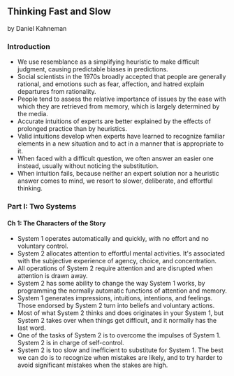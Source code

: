 ## Thinking Fast and Slow

by Daniel Kahneman

### Introduction

* We use resemblance as a simplifying heuristic to make difficult judgment, causing predictable biases in predictions.
* Social scientists in the 1970s broadly accepted that people are generally rational, and emotions such as fear, affection, and hatred explain departures from rationality.
* People tend to assess the relative importance of issues by the ease with which they are retrieved from memory, which is largely determined by the media.
* Accurate intuitions of experts are better explained by the effects of prolonged practice than by heuristics.
* Valid intuitions develop when experts have learned to recognize familiar elements in a new situation and to act in a manner that is appropriate to it.
* When faced with a difficult question, we often answer an easier one instead, usually without noticing the substitution.
* When intuition fails, because neither an expert solution nor a heuristic answer comes to mind, we resort to slower, deliberate, and effortful thinking.

### Part I: Two Systems

#### Ch 1: The Characters of the Story

* System 1 operates automatically and quickly, with no effort and no voluntary control.
* System 2 allocates attention to effortful mental activities. It's associated with the subjective experience of agency, choice, and concentration.
* All operations of System 2 require attention and are disrupted when attention is drawn away.
* System 2 has some ability to change the way System 1 works, by programming the normally automatic functions of attention and memory.
* System 1 generates impressions, intuitions, intentions, and feelings. Those endorsed by System 2 turn into beliefs and voluntary actions.
* Most of what System 2 thinks and does originates in your System 1, but System 2 takes over when things get difficult, and it normally has the last word.
* One of the tasks of System 2 is to overcome the impulses of System 1. System 2 is in charge of self-control.
* System 2 is too slow and inefficient to substitute for System 1. The best we can do is to recognize when mistakes are likely, and to try harder to avoid significant mistakes when the stakes are high.

